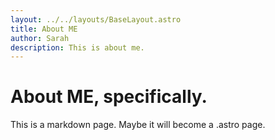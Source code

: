 ```yaml
---
layout: ../../layouts/BaseLayout.astro
title: About ME
author: Sarah
description: This is about me.
---
```


# About ME, specifically.

This is a markdown page. Maybe it will become a .astro page.